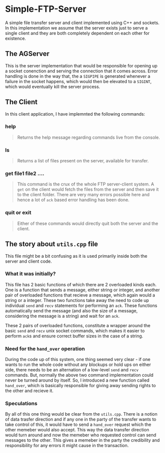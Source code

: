 # Simple-FTP-Server

A simple file transfer server and client implemented using C++ and sockets.
In this implementation we assume that the server exists just to serve a single client and they are both completely dependent on each other for existence.

## The AGServer

This is the server implementation that would be responsible for opening up a socket conenction and serving the connection that it comes across. Error handling is done in the way that, the a `SIGPIPE` is generated whenever a failure in the socket happens, which would then be elevated to a `SIGINT`, which would eventually kill the server process.

## The Client

In this client application, I have implemnted the following commands:

### help

> Returns the help message regarding commands live from the console.

### ls

> Returns a list of files present on the server, available for transfer.

### get file1 file2 ....

> This command is the crux of the whole FTP server-client system. A `get` on the client would fetch the files from the server and then save it to the client folder. There are very many errors possible here and hence a lot of `ack` based error handling has been done.

### quit or exit

> Either of these commands would directly quit both the server and the client.

## The story about `utils.cpp` file

This file might be a bit confusing as it is used primarily inside both the server and client code.

### What it was initially?
This file has 2 basic functions of which there are 2 overloaded kinds each. One is a function that sends a message, either string or integer, and another pair of overloaded functions that recieve a message, which again would a string or a integer. These two functions take away the need to code up individual `send` and `recv` statements for performing an `ack`. These functions automatically send the message (and also the size of a message, considering the message is a string) and wait for an `ack`.

These 2 pairs of overloaded functions, constitute a wrapper around the basic `send` and `recv` unix socket commands, which makes it easier to perform `ack`s and ensure correct buffer sizes in the case of a string.

### Need for the `hand_over` operation
During the code up of this system, one thing seemed very clear - if one wants to run the whole code without any blockups or hold ups on either side, there needs to be an alternation of a low-level `send` and `recv` commands. But, normally the above two command implementation could never be turned around by itself. So, I introduced a new function called `hand_over`, which is basically responsible for giving away sending rights to the other and recieve it.

### Speculations

By all of this one thing would be clear from the `utils.cpp`. There is a notion of data trasfer direction and if any one in the party of the transfer wants to take control of this, it would have to send a `hand_over` request which the other memeber would also accept. This way the data transfer direction would turn around and now the memeber who requested control can send messages to the other. This gives a memeber in the party the credibility and responsibility for any errors it might cause in the transaction.
